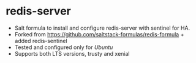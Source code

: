 # redis-server
* Salt formula to install and configure redis-server with sentinel for HA.
* Forked from https://github.com/saltstack-formulas/redis-formula + added redis-sentinel
* Tested and configured only for _Ubuntu_
* Supports both LTS versions, trusty and xenial
